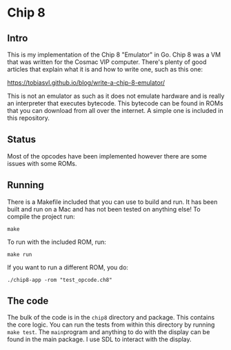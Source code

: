 # Chip 8

## Intro

This is my implementation of the Chip 8 "Emulator" in Go. Chip 8 was a VM that was written for the
Cosmac VIP computer. There's plenty of good articles that explain what it is and how to write one,
such as this one:

https://tobiasvl.github.io/blog/write-a-chip-8-emulator/

This is not an emulator as such as it does not emulate hardware and is really an interpreter that
executes bytecode. This bytecode can be found in ROMs that you can download from all over the
internet. A simple one is included in this repository.

## Status

Most of the opcodes have been implemented however there are some issues with some ROMs. 

## Running

There is a Makefile included that you can use to build and run. It has been built and run on a
Mac and has not been tested on anything else! To compile the project run:

`make`

To run with the included ROM, run:

`make run`

If you want to run a different ROM, you do:

`./chip8-app -rom "test_opcode.ch8"`


## The code

The bulk of the code is in the `chip8` directory and package. This contains the core logic. You
can run the tests from within this directory by running `make test`. The `main`program and anything 
to do with the display can be found in the main package. I use SDL to interact with the display.
